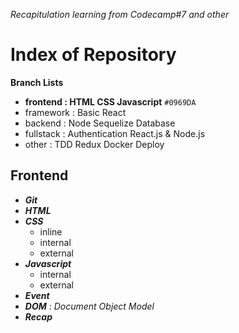 _Recapitulation learning from Codecamp#7 and other_

# Index of Repository

**Branch Lists**

- **frontend : HTML CSS Javascript** `#0969DA`
- framework : Basic React
- backend : Node Sequelize Database
- fullstack : Authentication React.js & Node.js
- other : TDD Redux Docker Deploy

## Frontend

- **_Git_**
- **_HTML_**
- **_CSS_**
  - inline
  - internal
  - external
- **_Javascript_**
  - internal
  - external
- **_Event_**
- **_DOM_** : _Document Object Model_
- **_Recap_**
